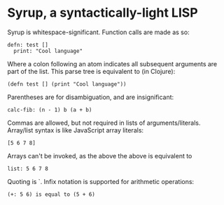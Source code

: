 # Syrup, a syntactically-light LISP

Syrup is whitespace-significant. Function calls are made as so:

    defn: test []
      print: "Cool language"

Where a colon following an atom indicates all subsequent arguments
are part of the list. This parse tree is equivalent to (in Clojure):

    (defn test [] (print "Cool language"))

Parentheses are for disambiguation, and are insignificant:

    calc-fib: (n - 1) b (a + b)

Commas are allowed, but not required in lists of arguments/literals.
Array/list syntax is like JavaScript array literals:

    [5 6 7 8]

Arrays can't be invoked, as the above the above is equivalent to

    list: 5 6 7 8

Quoting is `. Infix notation is supported for arithmetic operations:

    (+: 5 6) is equal to (5 + 6)
